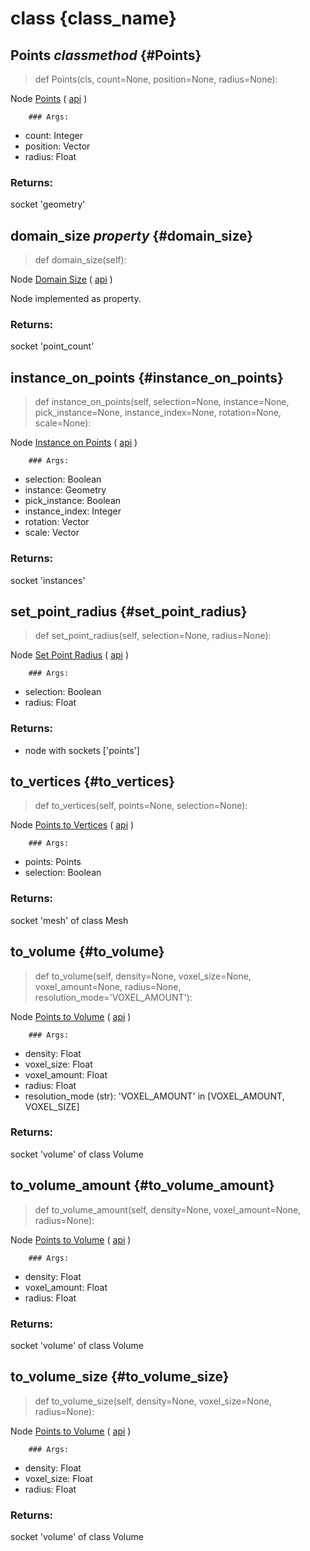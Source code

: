 # class {class_name}

## Points *classmethod* {#Points}

> def Points(cls, count=None, position=None, radius=None):

Node [Points](node.blender_ref) ( [api](node.blender_python_ref) )

        ### Args:
- count: Integer
- position: Vector
- radius: Float

### Returns:

  socket 'geometry'

## domain_size *property* {#domain_size}

> def domain_size(self):

Node [Domain Size](node.blender_ref) ( [api](node.blender_python_ref) )

Node implemented as property.

### Returns:

  socket 'point_count'

## instance_on_points {#instance_on_points}

> def instance_on_points(self, selection=None, instance=None, pick_instance=None, instance_index=None, rotation=None, scale=None):

Node [Instance on Points](node.blender_ref) ( [api](node.blender_python_ref) )

        ### Args:
- selection: Boolean
- instance: Geometry
- pick_instance: Boolean
- instance_index: Integer
- rotation: Vector
- scale: Vector

### Returns:

  socket 'instances'

## set_point_radius {#set_point_radius}

> def set_point_radius(self, selection=None, radius=None):

Node [Set Point Radius](node.blender_ref) ( [api](node.blender_python_ref) )

        ### Args:
- selection: Boolean
- radius: Float

### Returns:

- node with sockets ['points']

## to_vertices {#to_vertices}

> def to_vertices(self, points=None, selection=None):

Node [Points to Vertices](node.blender_ref) ( [api](node.blender_python_ref) )

        ### Args:
- points: Points
- selection: Boolean

### Returns:

  socket 'mesh' of class Mesh

## to_volume {#to_volume}

> def to_volume(self, density=None, voxel_size=None, voxel_amount=None, radius=None, resolution_mode='VOXEL_AMOUNT'):

Node [Points to Volume](node.blender_ref) ( [api](node.blender_python_ref) )

        ### Args:
- density: Float
- voxel_size: Float
- voxel_amount: Float
- radius: Float
- resolution_mode (str): 'VOXEL_AMOUNT' in [VOXEL_AMOUNT, VOXEL_SIZE]

### Returns:

  socket 'volume' of class Volume

## to_volume_amount {#to_volume_amount}

> def to_volume_amount(self, density=None, voxel_amount=None, radius=None):

Node [Points to Volume](node.blender_ref) ( [api](node.blender_python_ref) )

        ### Args:
- density: Float
- voxel_amount: Float
- radius: Float

### Returns:

  socket 'volume' of class Volume

## to_volume_size {#to_volume_size}

> def to_volume_size(self, density=None, voxel_size=None, radius=None):

Node [Points to Volume](node.blender_ref) ( [api](node.blender_python_ref) )

        ### Args:
- density: Float
- voxel_size: Float
- radius: Float

### Returns:

  socket 'volume' of class Volume

